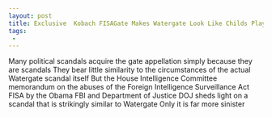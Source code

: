 ```yaml
---
layout: post
title: Exclusive  Kobach FISAGate Makes Watergate Look Like Childs Play
tags:
 -
---
```

Many political scandals acquire the gate appellation simply because they are scandals They bear little similarity to the circumstances of the actual Watergate scandal itself But the House Intelligence Committee memorandum on the abuses of the Foreign Intelligence Surveillance Act FISA by the Obama FBI and Department of Justice DOJ sheds light on a scandal that is strikingly similar to Watergate Only it is far more sinister
